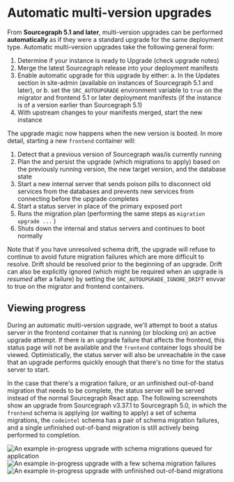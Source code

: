 # Automatic multi-version upgrades

From **Sourcegraph 5.1 and later**, multi-version upgrades can be performed **automatically** as if they were a standard upgrade for the same deployment type. Automatic multi-version upgrades take the following general form:

1. Determine if your instance is ready to Upgrade (check upgrade notes)
2. Merge the latest Sourcegraph release into your deployment manifests
3. Enable automatic upgrade for this upgrade by either:
	a. In the Updates section in site-admin (available on instances of Sourcegraph 5.1 and later), or
	b. set the `SRC_AUTOUPGRADE` environment variable to `true` on the migrator and frontend 5.1 or later deployment manifests (if the instance is of a version earlier than Sourcegraph 5.1)
4. With upstream changes to your manifests merged, start the new instance

The upgrade magic now happens when the new version is booted. In more detail, starting a new `frontend` container will:

1. Detect that a previous version of Sourcegraph was/is currently running
2. Plan the and persist the upgrade (which migrations to apply) based on the previously running version, the new target version, and the database state
3. Start a new internal server that sends poison pills to disconnect old services from the databases and prevents new services from connecting before the upgrade completes
4. Start a status server in place of the primary exposed port
5. Runs the migration plan (performing the same steps as `migration upgrade ...` )
6. Shuts down the internal and status servers and continues to boot normally

Note that if you have unresolved schema drift, the upgrade will refuse to continue to avoid future migration failures which are more difficult to resolve. Drift should be resolved prior to the beginning of an upgrade. Drift can also be explicitly ignored (which might be required when an upgrade is *resumed* after a failure) by setting the `SRC_AUTOUPGRADE_IGNORE_DRIFT` envvar to true on the migrator and frontend containers.

## Viewing progress

During an automatic multi-version upgrade, we'll attempt to boot a status server in the frontend container that is running (or blocking on) an active upgrade attempt. If there is an upgrade failure that affects the frontend, this status page will not be available and the `frontend` container logs should be viewed. Optimistically, the status server will also be unreachable in the case that an upgrade performs quickly enough that there's no time for the status server to start.

In the case that there's a migration failure, or an unfinished out-of-band migration that needs to be complete, the status server will be served instead of the normal Sourcegraph React app. The following screenshots show an upgrade from Sourcegraph v3.37.1 to Sourcegraph 5.0, in which the `frontend` schema is applying (or waiting to apply) a set of schema migrations, the `codeintel` schema has a pair of schema migration failures, and a single unfinished out-of-band migration is still actively being performed to completion.

![An example in-progress upgrade with schema migrations queued for application](https://storage.googleapis.com/sourcegraph-assets/docs/images/upgrades/5.1/queued.png)
![An example in-progress upgrade with a few schema migration failures](https://storage.googleapis.com/sourcegraph-assets/docs/images/upgrades/5.1/failed.png)
![An example in-progress upgrade with unfinished out-of-band migrations](https://storage.googleapis.com/sourcegraph-assets/docs/images/upgrades/5.1/oobmigrations.png)
